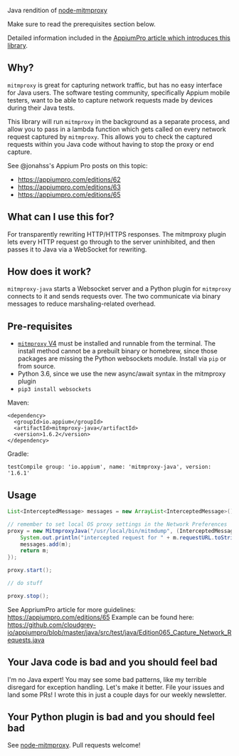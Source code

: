 Java rendition of [node-mitmproxy](https://github.com/jvilk/mitmproxy-node)

Make sure to read the prerequisites section below.

Detailed information included in the [AppiumPro article which introduces this library](https://appiumpro.com/editions/65).

## Why?

`mitmproxy` is great for capturing network traffic, but has no easy interface for Java users.
The software testing community, specifically Appium mobile testers, want to be able to capture network requests made by devices during their Java tests.

This library will run `mitmproxy` in the background as a separate process, and allow you to pass in a lambda function which gets called on every network request captured by `mitmproxy`. This allows you to check the captured requests within you Java code without having to stop the proxy or end capture.

See @jonahss's Appium Pro posts on this topic:
- https://appiumpro.com/editions/62
- https://appiumpro.com/editions/63
- https://appiumpro.com/editions/65

## What can I use this for?

For transparently rewriting HTTP/HTTPS responses. The mitmproxy plugin lets every HTTP request go through to the server uninhibited, and then passes it to Java via a WebSocket for rewriting.

## How does it work?

`mitmproxy-java` starts a Websocket server and a Python plugin for `mitmproxy` connects to it and sends requests over. The two communicate via binary messages to reduce marshaling-related overhead.

## Pre-requisites

* [`mitmproxy` V4](https://mitmproxy.org/) must be installed and runnable from the terminal. The install method cannot be a prebuilt binary or homebrew, since those packages are missing the Python websockets module. Install via `pip` or from source.
* Python 3.6, since we use the new async/await syntax in the mitmproxy plugin
* `pip3 install websockets`

Maven:
```
<dependency>
  <groupId>io.appium</groupId>
  <artifactId>mitmproxy-java</artifactId>
  <version>1.6.2</version>
</dependency>
```

Gradle:
```
testCompile group: 'io.appium', name: 'mitmproxy-java', version: '1.6.1'
```

## Usage

```java
List<InterceptedMessage> messages = new ArrayList<InterceptedMessage>();

// remember to set local OS proxy settings in the Network Preferences
proxy = new MitmproxyJava("/usr/local/bin/mitmdump", (InterceptedMessage m) -> {
    System.out.println("intercepted request for " + m.requestURL.toString());
    messages.add(m);
    return m;
});

proxy.start();

// do stuff

proxy.stop();

```

See AppriumPro article for more guidelines: https://appiumpro.com/editions/65
Example can be found here: https://github.com/cloudgrey-io/appiumpro/blob/master/java/src/test/java/Edition065_Capture_Network_Requests.java

## Your Java code is bad and you should feel bad

I'm no Java expert! You may see some bad patterns, like my terrible disregard for exception handling. Let's make it better. File your issues and land some PRs! I wrote this in just a couple days for our weekly newsletter.

## Your Python plugin is bad and you should feel bad

See [node-mitmproxy](https://github.com/jvilk/mitmproxy-node/blob/master/README.md#your-python-plugin-is-bad-and-you-should-feel-bad). Pull requests welcome!

